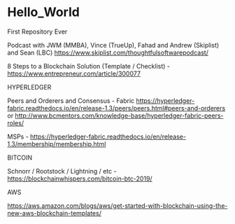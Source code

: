# Hello_World
First Repository Ever

Podcast with JWM (MMBA), Vince (TrueUp), Fahad and Andrew (Skiplist) and Sean (LBC) https://www.skiplist.com/thoughtfulsoftwarepodcast/

8 Steps to a Blockchain Solution (Template / Checklist) - https://www.entrepreneur.com/article/300077

HYPERLEDGER

Peers and Orderers and Consensus - Fabric https://hyperledger-fabric.readthedocs.io/en/release-1.3/peers/peers.html#peers-and-orderers
or
http://www.bcmentors.com/knowledge-base/hyperledger-fabric-peers-roles/

MSPs - https://hyperledger-fabric.readthedocs.io/en/release-1.3/membership/membership.html

BITCOIN

Schnorr / Rootstock / Lightning / etc - https://blockchainwhispers.com/bitcoin-btc-2019/

AWS

https://aws.amazon.com/blogs/aws/get-started-with-blockchain-using-the-new-aws-blockchain-templates/


